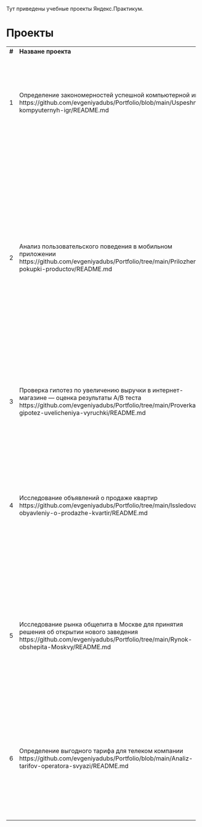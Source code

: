Тут приведены учебные проекты Яндекс.Практикум.

# Проекты
 
<table>
 <tr>
  <td><b>#</b></td>
  <td><b>Назване проекта</b></td>
  <td><b>Описание</b></td>
  <td><b>Инструменты</b></td>
  </tr>
<tr>
  <td>1</td>
  <td>Определение закономерностей успешной компьютерной игры https://github.com/evgeniyadubs/Portfolio/blob/main/Uspeshnost-kompyuternyh-igr/README.md</td>
  <td>Используя исторические данные о компьютерных играх (продажи, оценки пользователей и экспертов, жанры и платформы), составлены портреты пользователей регионов, проверены гипотезы.</td>
  <td><li>Python,</li>
<li>Pandas,</li>
<li>Matplotlib,</li>
<li>исследовательский анализ данных,</li>
<li>статистический анализ,</li>
<li>проверка гипотез</li>
<li>описательная статистика</li></td>
  </tr> 
   <tr>
  <td>2</td>
  <td>Анализ пользовательского поведения в мобильном приложении https://github.com/evgeniyadubs/Portfolio/tree/main/Prilozhenie-pokupki-productov/README.md</td>
  <td>Применение принципов событийной аналитики:
<ul>
<li>построена воронка продаж, исследован путь пользователей до покупки.</li>
<li>проанализировны результаты A/B-теста введения новых шрифтов.</li>
<li>выполнено сравнение 2 контрольных группы между собой, оценка разделения трафика, а затем сравнение с тестовой группой.</li></ul>
Выявлено, что новый шрифт значительно не повлияет на поведение пользователей.</td>
  <td><ul>
<li>Python,</li>
<li>Pandas,</li>
<li>Matplotlib,</li>
<li>Plotly,</li>
<li>событийная аналитика,</li>
<li>продуктовые метрики,</li>
<li>A/B-тестирование,</li>
<li>проверка статистических гипотез,</li>
<li>визуализация данных</li></ul></td>
  </tr>
  <tr>
  <td>3</td>
  <td>Проверка гипотез по увеличению выручки в интернет-магазине — оценка результаты A/B теста https://github.com/evgeniyadubs/Portfolio/tree/main/Proverka-gipotez-uvelicheniya-vyruchki/README.md</td>
  <td>Используя данные интернет-магазина приоритезировать гипотезы, произвести оценку результатов A/B-тестирования различными методами.</td>
  <td><li>Python,</li>
<li>Pandas,</li>
<li>SkiPy</li>  
<li>Matplotlib,</li>
<li>A/B-тестирование,</li>
<li>проверка статистических гипотез</li></td>
  </tr>
  <tr>
  <td>4</td>
  <td>Исследование объявлений о продаже квартир https://github.com/evgeniyadubs/Portfolio/tree/main/Issledovanie-obyavleniy-o-prodazhe-kvartir/README.md</td>
  <td>На основе данных сервиса Яндекс.Недвижимость определена рыночная стоимость объектов недвижимости разного типа, типичные параметры квартир, зависимость цены от удаленности от центра. Проведена предобработка данных. Добавлены новые данные. Построены гистограммы, диаграммы рассеивания.</td>
  <td><li>Python,</li>
<li>Pandas,</li>
<li>Matplotlib,</li>
<li>исследовательский анализ данных,</li>
<li>визуализация данных,</li>
<li>предобработка данных</li></td>
  </tr>
  <tr>
  <td>5</td>
  <td>Исследование рынка общепита в Москве для принятия решения об открытии нового заведения 
  https://github.com/evgeniyadubs/Portfolio/tree/main/Rynok-obshepita-Moskvy/README.md</td>
  <td>Подготовлено исследование рынка на основе открытых данных о заведениях общественного питания Москвы, визуализированы полученные данные. На основе данных выбрано место для открытия новой кофейни. В построении графиков использованы библиотеки seaborn и plotly.</td>
  <td><ul>
   <li>Python,</li>
<li>Pandas,</li>
<li>Plotly,</li>
<li>изуализация данных</li></ul></td>
  </tr>
   <tr>
  <td>6</td>
  <td>Определение выгодного тарифа для телеком компании 
  https://github.com/evgeniyadubs/Portfolio/blob/main/Analiz-tarifov-operatora-svyazi/README.md</td>
  <td>Проведён предварительный анализ использования тарифов на выборке клиентов, проанализировано поведение клиентов при использовании услуг оператора. Проведена предобработка данных и их анализ. Проверены гипотезы о различии выручки абонентов Москвы и других регионов.</td>
  <td><li>Python,</li>
<li>Pandas,</li>
<li>Matplotlib,</li>
<li>NumPy,</li>
<li>SciPy,</li>
<li>описательная статистика,</li>
<li>проверка статистических гипотез</li></td>
  </tr>
</table>
